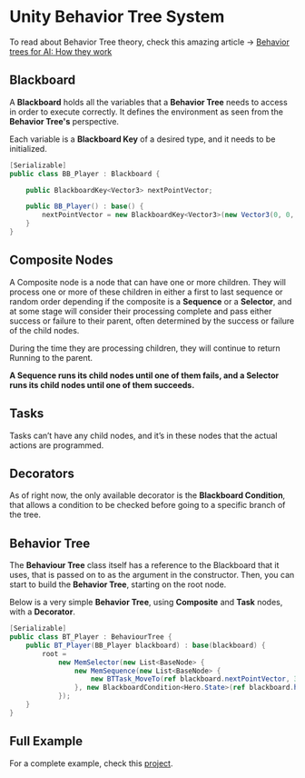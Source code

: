 # Unity Behavior Tree System

To read about Behavior Tree theory, check this amazing article → [Behavior trees for AI: How they work](https://www.gamasutra.com/blogs/ChrisSimpson/20140717/221339/Behavior_trees_for_AI_How_they_work.php)

## Blackboard

A **Blackboard** holds all the variables that a **Behavior Tree** needs to access in order to execute correctly. It defines the environment as seen from the **Behavior Tree's** perspective.

Each variable is a **Blackboard Key** of a desired type, and it needs to be initialized.

```C#
[Serializable]
public class BB_Player : Blackboard {

    public BlackboardKey<Vector3> nextPointVector;

    public BB_Player() : base() {
        nextPointVector = new BlackboardKey<Vector3>(new Vector3(0, 0, -1));
    }
}
```

## Composite Nodes

A Composite node is a node that can have one or more children. They will process one or more of these children in either a first to last sequence or random order depending if the composite is a **Sequence** or a **Selector**, and at some stage will consider their processing complete and pass either success or failure to their parent, often determined by the success or failure of the child nodes.

During the time they are processing children, they will continue to return Running to the parent.

**A Sequence runs its child nodes until one of them fails, and a Selector runs its child nodes until one of them succeeds.**

## Tasks

Tasks can’t have any child nodes, and it’s in these nodes that the actual actions are programmed.

## Decorators

As of right now, the only available decorator is the **Blackboard Condition**, that allows a condition to be checked before going to a specific branch of the tree.

## Behavior Tree

The **Behaviour Tree** class itself has a reference to the Blackboard that it uses, that is passed on to as the argument in the constructor.
Then, you can start to build the **Behavior Tree**, starting on the root node.

Below is a very simple **Behavior Tree**, using **Composite** and **Task** nodes, with a **Decorator**.

```C#
[Serializable]
public class BT_Player : BehaviourTree {
    public BT_Player(BB_Player blackboard) : base(blackboard) {
        root =
            new MemSelector(new List<BaseNode> {
                new MemSequence(new List<BaseNode> {
                    new BTTask_MoveTo(ref blackboard.nextPointVector, 3.0f)
                }, new BlackboardCondition<Hero.State>(ref blackboard.heroState, Hero.State.Unprotected, Utils.KEY_QUERY.IS_EQUAL_TO))
            });
    }
}
```

## Full Example

For a complete example, check this [project](https://github.com/Evenilink/FEUP-ASSO).
